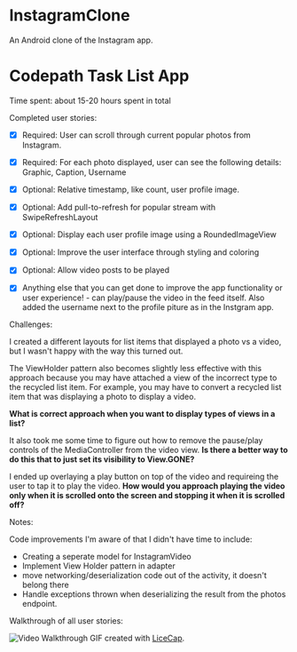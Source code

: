 # InstagramClone
An Android clone of the Instagram app.
# Codepath Task List App

Time spent: about 15-20 hours spent in total 

Completed user stories:

 * [x] Required: User can scroll through current popular photos from Instagram.
 * [x] Required: For each photo displayed, user can see the following details: Graphic, Caption, Username 
 * [x] Optional: Relative timestamp, like count, user profile image.
 * [x] Optional: Add pull-to-refresh for popular stream with SwipeRefreshLayout
 * [x] Optional: Display each user profile image using a RoundedImageView 
 * [x] Optional: Improve the user interface through styling and coloring
 * [x] Optional: Allow video posts to be played
 * [x] Anything else that you can get done to improve the app functionality or user experience! - can play/pause the video in the feed itself. Also added the username next to the profile piture as in the Instgram app.


Challenges:

I created a different layouts for list items that displayed a photo vs a video, but I wasn't happy with the way this turned out.

The ViewHolder pattern also becomes slightly less effective with this approach because you may have attached a view of the incorrect type to the recycled list item. For example, you may have to convert a recycled list item that was displaying a photo to display a video.

<b>What is correct approach when you want to display types of views in a list? </b>

It also took me some time to figure out how to remove the pause/play controls of the MediaController from the video view. 
<b>Is there a better way to do this that to just set its visibility to View.GONE?</b>

I ended up overlaying a play button on top of the video and requireing the user to tap it to play the video.
<b>How would you approach playing the video only when it is scrolled onto the screen and stopping it when it is scrolled off?</b>

Notes:

Code improvements I'm aware of that I didn't have time to include:
* Creating a seperate model for InstagramVideo 
* Implement View Holder pattern in adapter
* move networking/deserialization code out of the activity, it doesn't belong there
* Handle exceptions thrown when deserializing the result from the photos endpoint.

Walkthrough of all user stories:

![Video Walkthrough](https://github.com/nidhik/InstagramClone/blob/master/codepath-assignment-week1-android.gif)
GIF created with [LiceCap](http://www.cockos.com/licecap/).
